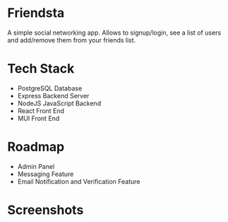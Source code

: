 # Friendsta

A simple social networking app. Allows to signup/login, see a list of users and add/remove them from your friends list.

# Tech Stack

-   PostgreSQL Database
-   Express Backend Server
-   NodeJS JavaScript Backend
-   React Front End
-   MUI Front End

# Roadmap

-   Admin Panel
-   Messaging Feature
-   Email Notification and Verification Feature

# Screenshots
